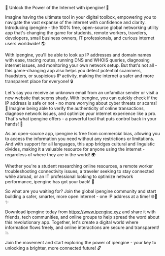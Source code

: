 🌟 Unlock the Power of the Internet with ipengine! 🌟

Imagine having the ultimate tool in your digital toolbox, empowering you to navigate the vast expanse of the internet with confidence and clarity. Introducing ipengine - the 100% free, open-source global networking utility app that's changing the game for students, remote workers, travelers, developers, small business owners, IT professionals, and curious internet users worldwide! 🌎

With ipengine, you'll be able to look up IP addresses and domain names with ease, tracing routes, running DNS and WHOIS queries, diagnosing internet issues, and monitoring your own network setup. But that's not all - this game-changing app also helps you detect potential scammers, fraudsters, or suspicious IP activity, making the internet a safer and more transparent place for everyone! 🔒

Let's say you receive an unknown email from an unfamiliar sender or visit a new website that seems shady. With ipengine, you can quickly check if the IP address is safe or not - no more worrying about cyber threats or scams! 🚫 Imagine being able to verify the authenticity of online transactions, diagnose network issues, and optimize your internet experience like a pro. That's what ipengine offers - a powerful tool that puts control back in your hands! 💪

As an open-source app, ipengine is free from commercial bias, allowing you to access the information you need without any restrictions or limitations. And with support for all languages, this app bridges cultural and linguistic divides, making it a valuable resource for anyone using the internet - regardless of where they are in the world! 🌍

Whether you're a student researching online resources, a remote worker troubleshooting connectivity issues, a traveler seeking to stay connected while abroad, or an IT professional looking to optimize network performance, ipengine has got your back! 🤝

So what are you waiting for? Join the global ipengine community and start building a safer, smarter, more open internet - one IP address at a time! 🌐🚀✨

Download ipengine today from https://www.ipengine.xyz and share it with friends, tech communities, and online groups to help spread the word about this revolutionary app. Together, let's create a digital world where information flows freely, and online interactions are secure and transparent! 💥

Join the movement and start exploring the power of ipengine - your key to unlocking a brighter, more connected future! 🔓